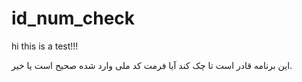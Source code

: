 # id_num_check
hi this is a test!!!


این برنامه قادر است تا چک کند آیا فرمت کد ملی وارد شده صحیح است یا خیر.
